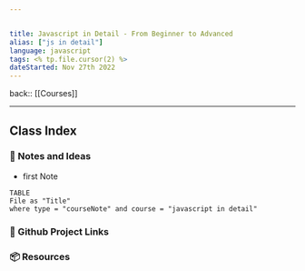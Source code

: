 ```yaml
---


title: Javascript in Detail - From Beginner to Advanced
alias: ["js in detail"]
language: javascript
tags: <% tp.file.cursor(2) %>
dateStarted: Nov 27th 2022
---
```


back::  [[Courses]]

___


## Class Index


### 📜 Notes and Ideas

-   first Note

```dataview
TABLE 
File as "Title"
where type = "courseNote" and course = "javascript in detail"
```



### 🔗 Github Project Links


### 📦 Resources
